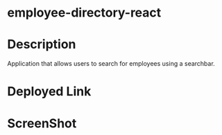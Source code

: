 # employee-directory-react


# Description
Application that allows users to search for employees using a searchbar.


# Deployed Link



# ScreenShot
